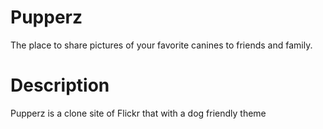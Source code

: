# Pupperz

The place to share pictures of your favorite canines to friends and family.

# Description
Pupperz is a clone site of Flickr that with a dog friendly theme

